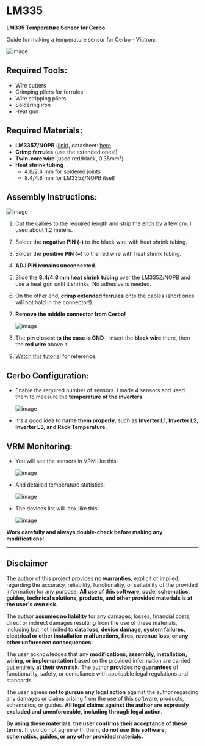# LM335
**LM335 Temperature Sensor for Cerbo**

Guide for making a temperature sensor for Cerbo - Victron:

![image](https://github.com/user-attachments/assets/b0c7f3f4-096e-49ff-9f75-bd2c920f423f)

## Required Tools:
- Wire cutters
- Crimping pliers for ferrules
- Wire stripping pliers
- Soldering iron
- Heat gun

## Required Materials:
- **LM335Z/NOPB** ([link](https://www.gme.cz/v/1490445/texas-instruments-lm335z-nopb-analogovy-teplotni-sensor)), datasheet: [here](https://img.gme.cz/files/eshop_data/eshop_data/4/530-003/dsh.530-003.1.pdf)
- **Crimp ferrules** (use the extended ones!)
- **Twin-core wire** (used red/black, 0.35mm²)
- **Heat shrink tubing**
  - 4.8/2.4 mm for soldered joints
  - 8.4/4.8 mm for LM335Z/NOPB itself

## Assembly Instructions:

![image](https://github.com/user-attachments/assets/a6200894-769b-4986-8994-85f4339aef27)

1. Cut the cables to the required length and strip the ends by a few cm. I used about 1.2 meters.
2. Solder the **negative PIN (-)** to the black wire with heat shrink tubing.
3. Solder the **positive PIN (+)** to the red wire with heat shrink tubing.
4. **ADJ PIN remains unconnected.**
5. Slide the **8.4/4.8 mm heat shrink tubing** over the LM335Z/NOPB and use a heat gun until it shrinks. No adhesive is needed.
6. On the other end, **crimp extended ferrules** onto the cables (short ones will not hold in the connector!).
7. **Remove the middle connector from Cerbo!**

   ![image](https://github.com/user-attachments/assets/20d74aaf-b144-4b10-9c09-34ec530adbc0)

8. The **pin closest to the case is GND** - insert the **black wire** there, then the **red wire** above it.
9. [Watch this tutorial](https://www.youtube.com/watch?v=RvLgENfeDKw&ab_channel=Holomint) for reference.

## Cerbo Configuration:
- Enable the required number of sensors. I made 4 sensors and used them to measure the **temperature of the inverters**.

  ![image](https://github.com/user-attachments/assets/ba0930d4-3ba9-4dad-b5f6-389ead1f7267)

- It's a good idea to **name them properly**, such as **Inverter L1, Inverter L2, Inverter L3, and Rack Temperature.**

## VRM Monitoring:
- You will see the sensors in VRM like this:

  ![image](https://github.com/user-attachments/assets/b34ad341-60ea-45ef-a76c-dbfd2c5d9b71)

- And detailed temperature statistics:

  ![image](https://github.com/user-attachments/assets/7b769453-bb14-473c-ad2d-ceff55462c1c)

- The devices list will look like this:

  ![image](https://github.com/user-attachments/assets/a87c6dda-d599-4484-84d3-983186d410f6)

**Work carefully and always double-check before making any modifications!**

---

## **Disclaimer**
The author of this project provides **no warranties**, explicit or implied, regarding the accuracy, reliability, functionality, or suitability of the provided information for any purpose. **All use of this software, code, schematics, guides, technical solutions, products, and other provided materials is at the user's own risk.**

The author **assumes no liability** for any damages, losses, financial costs, direct or indirect damages resulting from the use of these materials, including but not limited to **data loss, device damage, system failures, electrical or other installation malfunctions, fires, revenue loss, or any other unforeseen consequences.**

The user acknowledges that any **modifications, assembly, installation, wiring, or implementation** based on the provided information are carried out entirely **at their own risk.** The author **provides no guarantees** of functionality, safety, or compliance with applicable legal regulations and standards.

The user agrees **not to pursue any legal action** against the author regarding any damages or claims arising from the use of this software, products, schematics, or guides. **All legal claims against the author are expressly excluded and unenforceable, including through legal action.**

**By using these materials, the user confirms their acceptance of these terms.** If you do not agree with them, **do not use this software, schematics, guides, or any other provided materials.**

